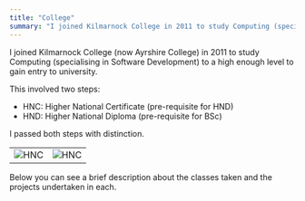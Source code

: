 ```yaml
---
title: "College"
summary: "I joined Kilmarnock College in 2011 to study Computing (specialising in Software Development) to a high enough level to gain entry to university. I passed both steps with distinction."
---
```


I joined Kilmarnock College (now Ayrshire College) in 2011 to study Computing (specialising in Software Development) to a high enough level to gain entry to university.


This involved two steps:

* HNC: Higher National Certificate (pre-requisite for HND)
* HND: Higher National Diploma (pre-requisite for BSc)

I passed both steps with distinction.

| | |
|-|-|
| ![HNC](/img/cert/hnc.jpg) | ![HNC](/img/cert/hnd.jpg) |

Below you can see a brief description about the classes taken and the projects undertaken in each.
